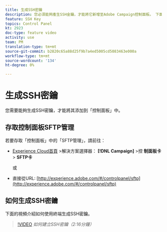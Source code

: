 ```yaml
---
title: 生成SSH密鑰
description: 您必須能夠產生SSH金鑰，才能將它新增至Adobe Campaign控制面板。 下面的視頻介紹如何使用終端生成SSH密鑰。
feature: SSH Key
topics: Control Panel
kt: 2923
doc-type: feature video
activity: use
team: PM
translation-type: tm+mt
source-git-commit: b2820c65a88d25f9b7a4ed5005cd5083463e000a
workflow-type: tm+mt
source-wordcount: '134'
ht-degree: 0%

---
```



# 生成SSH密鑰

您需要能夠生成SSH密鑰，才能將其添加到「控制面板」中。

## 存取控制面板SFTP管理

若要存取「控制面板」中的「SFTP管理」，請前往：

* [Experience Cloud首頁](https://experience.adobe.com/#/home) >解決方案選擇器： **[!DNL Campaign]** >控 **制面板卡** > **SFTP卡**

   或
* 直接從URL: [http://experience.adobe.com/#/controlpanel/sftp](http://experience.adobe.com/#/controlpanel/sftp)

## 如何生成SSH密鑰

下面的視頻介紹如何使用終端生成SSH密鑰。

>[!VIDEO](https://video.tv.adobe.com/v/27259?quality=12)
*如何建立SSH密鑰（2:16分鐘）*
